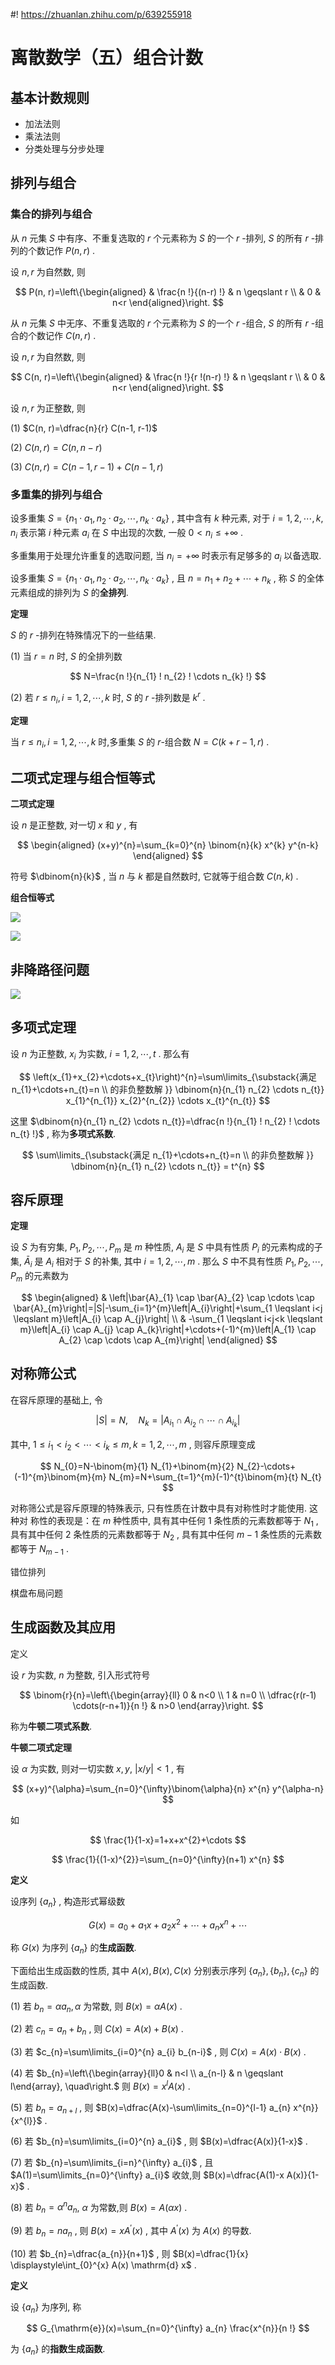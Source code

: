 #! https://zhuanlan.zhihu.com/p/639255918
# 离散数学（五）组合计数


## 基本计数规则

- 加法法则
- 乘法法则
- 分类处理与分步处理

## 排列与组合

### 集合的排列与组合

从  $n$  元集  $S$  中有序、不重复选取的  $r$  个元素称为  $S$  的一个  $r$ -排列,  $S$  的所有  $r$ -排列的个数记作  $P(n, r)$ .

设  $n, r$  为自然数, 则

$$
P(n, r)=\left\{\begin{aligned}
& \frac{n !}{(n-r) !} & n \geqslant r \\
& 0 & n<r
\end{aligned}\right.
$$

从  $n$  元集  $S$  中无序、不重复选取的  $r$  个元素称为  $S$  的一个  $r$ -组合,  $S$  的所有  $r$ -组合的个数记作  $C(n, r)$ .

设  $n, r$  为自然数, 则

$$
C(n, r)=\left\{\begin{aligned}
& \frac{n !}{r !(n-r) !} & n \geqslant r \\
& 0 & n<r
\end{aligned}\right.
$$

设  $n, r$  为正整数, 则

(1)  $C(n, r)=\dfrac{n}{r} C(n-1, r-1)$

(2)  $C(n, r)=C(n, n-r)$

(3)  $C(n, r)=C(n-1, r-1)+C(n-1, r)$

### 多重集的排列与组合

设多重集  $S=\left\{n_{1} \cdot a_{1}, n_{2} \cdot a_{2}, \cdots, n_{k} \cdot a_{k}\right\}$ , 其中含有  $k$  种元素, 对于  $i=1,2, \cdots, k$, $n_{i}$  表示第  $i$  种元素  $a_{i}$  在  $S$  中出现的次数, 一般  $0<n_{i} \leqslant+\infty$ . 

多重集用于处理允许重复的选取问题, 当  $n_{i}=+\infty$  时表示有足够多的  $a_{i}$  以备选取.

设多重集  $S=\left\{n_{1} \cdot a_{1}, n_{2} \cdot a_{2}, \cdots, n_{k} \cdot a_{k}\right\}$ , 且  $n=n_{1}+n_{2}+\cdots+n_{k}$ , 称  $S$  的全体元素组成的排列为  $S$  的**全排列**.

**定理**

$S$  的  $r$ -排列在特殊情况下的一些结果.

(1) 当  $r=n$  时,  $S$  的全排列数

$$
N=\frac{n !}{n_{1} ! n_{2} ! \cdots n_{k} !}
$$

(2) 若  $r \leqslant n_{i}, i=1,2, \cdots, k$  时,  $S$  的  $r$ -排列数是  $k^{r}$ .

**定理**

当  $r \leqslant n_{i}, i=1,2, \cdots, k$  时,多重集  $S$  的  $r$-组合数  $N=C(k+r-1, r)$ .


## 二项式定理与组合恒等式

**二项式定理**

设  $n$  是正整数, 对一切  $x$  和  $y$ , 有

$$
\begin{aligned}
(x+y)^{n}=\sum_{k=0}^{n} \binom{n}{k} x^{k} y^{n-k}
\end{aligned}
$$

符号  $\dbinom{n}{k}$ , 当  $n$  与  $k$  都是自然数时, 它就等于组合数  $C(n, k)$ .

**组合恒等式**

![](PasteImage/2023-06-04-13-38-39.png)

![](PasteImage/2023-06-04-13-39-04.png)

## 非降路径问题

![](PasteImage/2023-06-04-13-42-28.png)

## 多项式定理

设  $n$  为正整数,  $x_{i}$  为实数,  $i=1,2, \cdots, t$ . 那么有

$$
\left(x_{1}+x_{2}+\cdots+x_{t}\right)^{n}=\sum\limits_{\substack{满足  n_{1}+\cdots+n_{t}=n \\ 的非负整数解 }} \dbinom{n}{n_{1} n_{2} \cdots n_{t}} x_{1}^{n_{1}} x_{2}^{n_{2}} \cdots x_{t}^{n_{t}}
$$

这里  $\dbinom{n}{n_{1} n_{2} \cdots n_{t}}=\dfrac{n !}{n_{1} ! n_{2} ! \cdots n_{t} !}$ , 称为**多项式系数**.

$$
\sum\limits_{\substack{满足  n_{1}+\cdots+n_{t}=n \\ 的非负整数解 }} \dbinom{n}{n_{1} n_{2} \cdots n_{t}} = t^{n}
$$


## 容斥原理

**定理**

设  $S$  为有穷集,  $P_{1}, P_{2}, \cdots, P_{m}$  是  $m$  种性质,  $A_{i}$  是  $S$  中具有性质  $P_{i}$  的元素构成的子集,  $\bar{A}_{i}$  是  $A_{i}$  相对于  $S$  的补集, 其中  $i=1,2, \cdots, m$ . 那么  $S$  中不具有性质  $P_{1}, P_{2}, \cdots, P_{m}$  的元素数为

$$
\begin{aligned}
& \left|\bar{A}_{1} \cap \bar{A}_{2} \cap \cdots \cap \bar{A}_{m}\right|=|S|-\sum_{i=1}^{m}\left|A_{i}\right|+\sum_{1 \leqslant i<j \leqslant m}\left|A_{i} \cap A_{j}\right| \\
& -\sum_{1 \leqslant i<j<k \leqslant m}\left|A_{i} \cap A_{j} \cap A_{k}\right|+\cdots+(-1)^{m}\left|A_{1} \cap A_{2} \cap \cdots \cap A_{m}\right|
\end{aligned}
$$

## 对称筛公式

在容斥原理的基础上, 令

$$
|S|=N, \quad N_{k}=\left|A_{i_{1}} \cap A_{i_{2}} \cap \cdots \cap A_{i_{k}}\right|
$$

其中,  $1 \leqslant i_{1}<i_{2}<\cdots<i_{k} \leqslant m, k=1,2, \cdots, m$ , 则容斥原理变成

$$
N_{0}=N-\binom{m}{1} N_{1}+\binom{m}{2} N_{2}-\cdots+(-1)^{m}\binom{m}{m} N_{m}=N+\sum_{t=1}^{m}(-1)^{t}\binom{m}{t} N_{t}
$$

对称筛公式是容斥原理的特殊表示, 只有性质在计数中具有对称性时才能使用. 这种对 称性的表现是：在  $m$  种性质中, 具有其中任何 1 条性质的元素数都等于  $N_{1}$ , 具有其中任何 2 条性质的元素数都等于  $N_{2}$ , 具有其中任何  $m-1$  条性质的元素数都等于  $N_{m-1}$ .

错位排列

棋盘布局问题



## 生成函数及其应用


定义

设  $r$  为实数,  $n$  为整数, 引入形式符号

$$
\binom{r}{n}=\left\{\begin{array}{ll}
0 & n<0 \\
1 & n=0 \\
\dfrac{r(r-1) \cdots(r-n+1)}{n !} & n>0
\end{array}\right.
$$

称为**牛顿二项式系数**.

**牛顿二项式定理**

设  $\alpha$  为实数, 则对一切实数  $x, y$, $|x / y|<1$ , 有

$$
(x+y)^{\alpha}=\sum_{n=0}^{\infty}\binom{\alpha}{n} x^{n} y^{\alpha-n}
$$

如

$$
\frac{1}{1-x}=1+x+x^{2}+\cdots
$$

$$
\frac{1}{(1-x)^{2}}=\sum_{n=0}^{\infty}(n+1) x^{n}
$$

**定义**

设序列  $\left\{a_{n}\right\}$ , 构造形式幂级数

$$
G(x)=a_{0}+a_{1} x+a_{2} x^{2}+\cdots+a_{n} x^{n}+\cdots
$$

称  $G(x)$  为序列  $\left\{a_{n}\right\}$  的**生成函数**.

下面给出生成函数的性质, 其中  $A(x), B(x), C(x)$  分别表示序列  $\left\{a_{n}\right\},\left\{b_{n}\right\},\left\{c_{n}\right\}$  的生成函数.

(1) 若  $b_{n}=\alpha a_{n}, \alpha$  为常数, 则  $B(x)=\alpha A(x)$ .

(2) 若  $c_{n}=a_{n}+b_{n}$ , 则  $C(x)=A(x)+B(x)$ .

(3) 若  $c_{n}=\sum\limits_{i=0}^{n} a_{i} b_{n-i}$ , 则  $C(x)=A(x) \cdot B(x)$ .

(4) 若  $b_{n}=\left\{\begin{array}{ll}0 & n<l \\ a_{n-l} & n \geqslant l\end{array}, \quad\right.$  则  $B(x)=x^{l} A(x)$ .

(5) 若  $b_{n}=a_{n+l}$ , 则  $B(x)=\dfrac{A(x)-\sum\limits_{n=0}^{l-1} a_{n} x^{n}}{x^{l}}$ .

(6) 若  $b_{n}=\sum\limits_{i=0}^{n} a_{i}$ , 则  $B(x)=\dfrac{A(x)}{1-x}$ .

(7) 若  $b_{n}=\sum\limits_{i=n}^{\infty} a_{i}$ , 且  $A(1)=\sum\limits_{n=0}^{\infty} a_{i}$  收敛,则  $B(x)=\dfrac{A(1)-x A(x)}{1-x}$ .

(8) 若  $b_{n}=\alpha^{n} a_{n}$, $\alpha$  为常数,则  $B(x)=A(\alpha x)$ .

(9) 若  $b_{n}=n a_{n}$ , 则  $B(x)=x A^{\prime}(x)$ , 其中  $A^{\prime}(x)$  为  $A(x)$  的导数.

(10) 若  $b_{n}=\dfrac{a_{n}}{n+1}$ , 则  $B(x)=\dfrac{1}{x} \displaystyle\int_{0}^{x} A(x) \mathrm{d} x$ .

**定义**

设  $\left\{a_{n}\right\}$  为序列, 称

$$
G_{\mathrm{e}}(x)=\sum_{n=0}^{\infty} a_{n} \frac{x^{n}}{n !}
$$

为  $\left\{a_{n}\right\}$  的**指数生成函数**.

